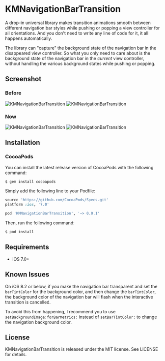 KMNavigationBarTransition
============

A drop-in universal library makes transition animations smooth between different navigation bar styles while pushing or popping a view controller for all orientations. And you don't need to write any line of code for it, it all happens automatically.

The library can "capture" the background state of the navigation bar in the disappeared view controller. So what you only need to care about is the background state of the navigation bar in the *current* view controller, without handling the various background states while pushing or popping.

## Screenshot

### Before

![KMNavigationBarTransition](https://raw.githubusercontent.com/MoZhouqi/KMNavigationBarTransition/master/Screenshots/Before1.gif)
![KMNavigationBarTransition](https://raw.githubusercontent.com/MoZhouqi/KMNavigationBarTransition/master/Screenshots/Before2.gif)

### Now

![KMNavigationBarTransition](https://raw.githubusercontent.com/MoZhouqi/KMNavigationBarTransition/master/Screenshots/Now1.gif)
![KMNavigationBarTransition](https://raw.githubusercontent.com/MoZhouqi/KMNavigationBarTransition/master/Screenshots/Now2.gif)

## Installation

### CocoaPods

You can install the latest release version of CocoaPods with the following command:

```bash
$ gem install cocoapods
```

Simply add the following line to your Podfile:

```ruby
source 'https://github.com/CocoaPods/Specs.git'
platform :ios, '7.0' 

pod 'KMNavigationBarTransition', '~> 0.0.1' 
```

Then, run the following command:

```bash
$ pod install
```

## Requirements

- iOS 7.0+

## Known Issues

On iOS 8.2 or below, if you make the navigation bar transparent and set the `barTintColor` for the background color, and then change the `barTintColor`, the background color of the navigation bar will flash when the interactive transition is cancelled.

To avoid this from happening, I recommend you to use `setBackgroundImage:forBarMetrics:` instead of `setBarTintColor:` to change the navigation background color. 

## License

KMNavigationBarTransition is released under the MIT license. See LICENSE for details.
